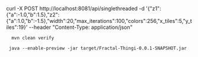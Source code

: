 curl -X POST http://localhost:8081/api/singlethreaded        -d '{"z1":{"a":-1.0,"b":1.5},"z2":{"a":1.0,"b":-1.5},"width":20,"max_iterations":100,"colors":256,"x_tiles":5,"y_tiles":19}'   --header "Content-Type: application/json"



```
  mvn clean verify
```

```
 java --enable-preview -jar target/Fractal-Thingi-0.0.1-SNAPSHOT.jar
```